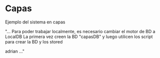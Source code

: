Capas
=====

Ejemplo del sistema en capas

"...
Para poder trabajar localmente, es necesario cambiar el motor de BD a LocalDB
La primera vez creen la BD "capasDB" y luego utilicen los script para crear la BD y los stored

adrian
..."
